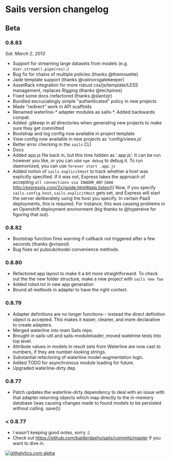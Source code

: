 # Sails version changelog


## Beta

<!--
### 0.8.86 (unreleased)
+ .save(), .destroy(), and custom instance methods on models
+ Front-end CoffeeScript support in AssetRack
+ Front-end jade template support

### 0.8.85 (unreleased)
+ model validations (using https://github.com/balderdashy/anchor)
+ default values

### 0.8.84 (unreleased)
+ MongoDB adapter 
+ Redis adapter 

-->

### 0.8.83
_Sat. March 2, 2013_
+ Support for streaming large datasets from models (e.g. `User.stream().pipe(res);`)
+ Bug fix for chains of multiple policies (thanks @themouette)
+ Jade template support (thanks @valinorsgatekeeper)
+ AssetRack integration for more robust css/js/template/LESS management, replaces Rigging (thanks @techpines)
+ Fixed some docs /refactored (thanks @slantzjr)
+ Bundled excruciatingly simple "authenticated" policy in new projects
+ Made "redirect" work in API scaffolds
+ Renamed waterline-* adapter modules as sails-*.  Added backwards compat.
+ Added .gitkeep in all directories when generating new projects to make sure they get committed
+ Bootstrap and log config now available in project template
+ View config now available in new projects as 'config/views.js'
+ Better error checking in the `sails` CLI
+ Docs
+ Added app.js file back in, but this time hidden as '.app.js'.  It can be run however you like, or you can use `npm debug` to debug it.  To run daemonized, you can use `forever start .app.js`
+ Added notion of `sails.explicitHost` to track whether a host was explicitly specified.  If it was not, Express takes the approach of accepting `all connections via INADDR_ANY` (see http://expressjs.com/2x/guide.html#app.listen())  Now, if you specify `sails.config.host`, `sails.explicitHost` gets set, and Express will start the server deliberately using the host you specify.  In certain PaaS deployments, this is required.  For instance, this was causing problems in an Openshift deployment environment (big thanks to @hypereive for figuring that out).


### 0.8.82
+ Bootstrap function fires warning if callback not triggered after a few seconds (thanks @virpool)
+ Bug fixes w/ pubsub/model convenience methods.

### 0.8.80
+ Refactored app layout to make it a bit more straightforward.  To check out the the new folder structure, make a new project with `sails new foo`
+ Added robot.txt in new app generation
+ Bound all methods in adapter to have the right context.

### 0.8.79
+ Adapter definitions are no longer functions-- instead the direct definition object is accepted.  This makes it easier, cleaner, and more declarative to create adapters.
+ Merged waterline into main Sails repo.
+ Brought in sails-util and sails-moduleloader, moved watelrine tests into top level.
+ Attribute values in models in result sets from Waterline are now cast to numbers, if they are number-looking strings.
+ Substantial refactoring of waterline model-augmentation logic.
+ Added TODO for asynchronous module loading for future.
+ Upgraded waterline-dirty dep.


### 0.8.77
+ Patch updates the waterline-dirty dependency to deal with an issue with that adapter returning objects which map directly to the in-memory database (was causing changes made to found models to be persisted without calling .save())


### < 0.8.77
+ I wasn't keeping good notes, sorry :(
+ Check out https://github.com/balderdashy/sails/commits/master if you want to dive in.

[![githalytics.com alpha](https://cruel-carlota.pagodabox.com/8acf2fc2ca0aca8a3018e355ad776ed7 "githalytics.com")](http://githalytics.com/balderdashy/sails/changelog)